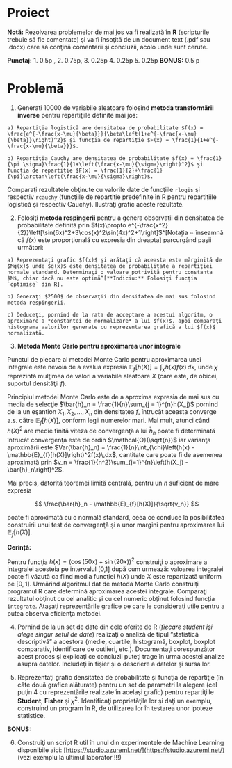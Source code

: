 # Proiect

<script>
$(document).ready(function ()  {

    // move toc-ignore selectors from section div to header
    $('div.section.toc-ignore')
        .removeClass('toc-ignore')
        .children('h1,h2,h3,h4,h5').addClass('toc-ignore');

    // establish options
    var options = {
      selectors: "h1,h2,h3",
      theme: "bootstrap3",
      context: '.toc-content',
      hashGenerator: function (text) {
        return text.replace(/[.\\/?&!#<>]/g, '').replace(/\s/g, '_').toLowerCase();
      },
      ignoreSelector: ".toc-ignore",
      scrollTo: 60
    };
    options.showAndHide = false;
    options.smoothScroll = true;

    // tocify
    var toc = $("#TOC").tocify(options).data("toc-tocify");
});
</script>




**Notă:** Rezolvarea problemelor de mai jos va fi realizată în **R** (scripturile trebuie să fie comentate) şi va fi însoţită de un document text (.pdf sau .docx) care să conţină comentarii şi concluzii, acolo unde sunt cerute.  

**Punctaj:** 1. 0.5p , 2. 0.75p, 3. 0.25p 4. 0.25p 5. 0.25p  **BONUS:** 0.5 p

# Problemă

  1. Generaţi $10 000$ de variabile aleatoare folosind **metoda transformării inverse** pentru repartiţiile definite mai jos: 
  
    a) Repartiţia logistică are densitatea de probabilitate $f(x) = \frac{e^{-\frac{x-\mu}{\beta}}}{\beta\left(1+e^{-\frac{x-\mu}{\beta}}\right)^2}$ și funcția de repartiție $F(x) = \frac{1}{1+e^{-\frac{x-\mu}{\beta}}}$.
    
    b) Repartiţia Cauchy are densitatea de probabilitate $f(x) = \frac{1}{\pi \sigma}\frac{1}{1+\left(\frac{x-\mu}{\sigma}\right)^2}$ și funcția de repartiție $F(x) = \frac{1}{2}+\frac{1}{\pi}\arctan\left(\frac{x-\mu}{\sigma}\right)$.
    
Comparaţi rezultatele obţinute cu valorile date de funcţiile `rlogis` şi respectiv `rcauchy` (funcţiile de repartiţie predefinite în R pentru repartiţiile logistică şi respectiv Cauchy). Ilustraţi grafic aceste rezultate.
    
  2. Folosiţi **metoda respingerii** pentru a genera observaţii din  densitatea de probabilitate definită prin $f(x)\propto e^{-\frac{x^2}{2}}\left[\sin(6x)^2+3\cos(x)^2\sin(4x)^2+1\right]$^[Notația $\propto$ înseamnă că $f(x)$ este proporțională cu expresia din dreapta] parcurgând paşii următori:
  
    a) Reprezentaţi grafic $f(x)$ şi arătaţi că aceasta este mărginită de $Mg(x)$ unde $g(x)$ este densitatea de probabilitate a repartiţiei normale standard. Determinaţi o valoare potrivită pentru constanta $M$, chiar dacă nu este optimă^[**Indiciu:** Folosiţi funcţia `optimise` din R].
    
    b) Generaţi $2500$ de observaţii din densitatea de mai sus folosind metoda respingerii.
    
    c) Deduceţi, pornind de la rata de acceptare a acestui algoritm, o aproximare a *constantei de normalizare* a lui $f(x)$, apoi comparaţi histograma valorilor generate cu reprezentarea grafică a lui $f(x)$ normalizată.
    
  3. **Metoda Monte Carlo pentru aproximarea unor integrale**
  
Punctul de plecare al metodei Monte Carlo pentru aproximarea unei integrale este nevoia de a evalua expresia $\mathbb{E}_{f}[h(X)] = \int_{\chi}h(x)f(x)\,dx$, unde $\chi$ reprezintă mulţimea de valori a variabile aleatoare $X$ (care este, de obicei, suportul densităţii $f$). 

Principiul metodei Monte Carlo este de a aproxima expresia de mai sus cu media de selecţie $\bar{h}_n = \frac{1}{n}\sum_{j = 1}^{n}h(X_j)$ pornind de la un eşantion $X_1,X_2,\ldots,X_n$ din densitatea $f$, întrucât aceasta converge a.s. către $\mathbb{E}_{f}[h(X)]$, conform legii numerelor mari. Mai mult, atunci când $h(X)^2$ are medie finită viteza de convergenţă a lui $\bar{h}_n$ poate fi determinată întrucât convergenţa este de ordin $\mathcal{O}(\sqrt{n})$ iar varianţa aproximării este $Var(\bar{h}_n) = \frac{1}{n}\int_{\chi}\left(h(x) - \mathbb{E}_{f}[h(X)]\right)^2f(x)\,dx$, cantitate care poate fi de asemenea aproximată prin $v_n = \frac{1}{n^2}\sum_{j=1}^{n}\left(h(X_j) - \bar{h}_n\right)^2$.

Mai precis, datorită teoremei limită centrală, pentru un $n$ suficient de mare expresia

$$
\frac{\bar{h}_n - \mathbb{E}_{f}[h(X)]}{\sqrt{v_n}}
$$

poate fi aproximată cu o normală standard, ceea ce conduce la posibilitatea construirii unui test de convergenţă şi a unor margini pentru aproximarea lui $\mathbb{E}_{f}[h(X)]$.

**Cerință:** 

Pentru funcţia $h(x) = \left(\cos(50x) + \sin(20x)\right)^2$ construiţi o aproximare a integralei acesteia pe intervalul [0,1] după cum urmează: valoarea integralei poate fi văzută ca fiind media funcţiei $h(X)$ unde $X$ este repartizată uniform pe $[0,1]$. Urmărind algoritmul dat de metoda Monte Carlo construiţi programul R care determină aproximarea acestei integrale. Comparaţi rezultatul obţinut cu cel analitic și cu cel numeric obținut folosind funcția `integrate`. Ataşaţi reprezentările grafice pe care le consideraţi utile pentru a putea observa eficienţa metodei. 
  
  4. Pornind de la un set de date din cele oferite de R (*fiecare student îşi alege singur setul de date*) realizaţi o analiză de tipul “statistică descriptivă” a acestora (medie, cuartile, histogramă, boxplot, boxplot comparativ, identificare de outlieri, etc.). Documentaţi corespunzător acest proces şi explicaţi ce concluzii puteţi trage în urma acestei analize asupra datelor. Includeţi în fişier şi o descriere a datelor şi sursa lor.
    
  5. Reprezentaţi grafic densitatea de probabilitate şi funcţia de repartiţie (în câte două grafice alăturate) pentru un set de parametri la alegere (cel puţin 4 cu reprezentările realizate în acelaşi grafic) pentru repartiţiile **Student**, **Fisher** şi $\chi^2$. Identificaţi proprietăţile lor şi daţi un exemplu, construind un program în R, de utilizarea lor în testarea unor ipoteze statistice. 
  
**BONUS:**

  6. Construiţi un script R util în unul din experimentele de Machine Learning disponibile aici: [https://studio.azureml.net/](https://studio.azureml.net/) (vezi exemplu la ultimul laborator !!!)

  
  
